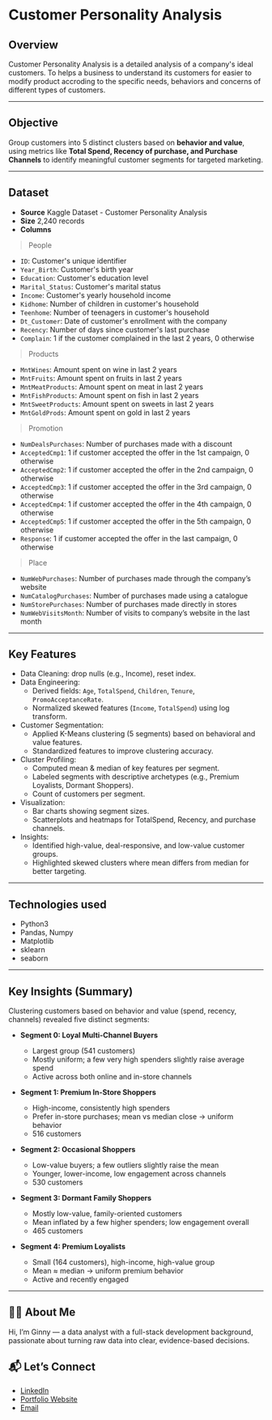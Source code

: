 # Customer Personality Analysis


## Overview 
Customer Personality Analysis is a detailed analysis of a company's ideal customers. To helps a business to understand its customers for easier to modify product accroding to the specific needs, behaviors and concerns of different types of customers.

---
## Objective
Group customers into 5 distinct clusters based on **behavior and value**, using metrics like **Total Spend, Recency of purchase, and Purchase Channels** to identify meaningful customer segments for targeted marketing.

---
## Dataset

- **Source** Kaggle Dataset - Customer Personality Analysis
- **Size** 2,240 records
- **Columns** 
> People
* `ID`: Customer's unique identifier
* `Year_Birth`: Customer's birth year
* `Education`: Customer's education level
* `Marital_Status`: Customer's marital status
* `Income`: Customer's yearly household income
* `Kidhome`: Number of children in customer's household
* `Teenhome`: Number of teenagers in customer's household
* `Dt_Customer`: Date of customer's enrollment with the company
* `Recency`: Number of days since customer's last purchase
* `Complain`: 1 if the customer complained in the last 2 years, 0 otherwise

> Products
* `MntWines`: Amount spent on wine in last 2 years
* `MntFruits`: Amount spent on fruits in last 2 years
* `MntMeatProducts`: Amount spent on meat in last 2 years
* `MntFishProducts`: Amount spent on fish in last 2 years
* `MntSweetProducts`: Amount spent on sweets in last 2 years
* `MntGoldProds`: Amount spent on gold in last 2 years

> Promotion
* `NumDealsPurchases`: Number of purchases made with a discount
* `AcceptedCmp1`: 1 if customer accepted the offer in the 1st campaign, 0 otherwise
* `AcceptedCmp2`: 1 if customer accepted the offer in the 2nd campaign, 0 otherwise
* `AcceptedCmp3`: 1 if customer accepted the offer in the 3rd campaign, 0 otherwise
* `AcceptedCmp4`: 1 if customer accepted the offer in the 4th campaign, 0 otherwise
* `AcceptedCmp5`: 1 if customer accepted the offer in the 5th campaign, 0 otherwise
* `Response`: 1 if customer accepted the offer in the last campaign, 0 otherwise

> Place
* `NumWebPurchases`: Number of purchases made through the company’s website
* `NumCatalogPurchases`: Number of purchases made using a catalogue
* `NumStorePurchases`: Number of purchases made directly in stores
* `NumWebVisitsMonth`: Number of visits to company’s website in the last month

---
## Key Features

- Data Cleaning: drop nulls (e.g., Income), reset index.  
- Data Engineering: 
    - Derived fields: `Age`, `TotalSpend`, `Children`, `Tenure`, `PromoAcceptanceRate`.
    - Normalized skewed features (`Income`, `TotalSpend`) using log transform.
- Customer Segmentation: 
    - Applied K-Means clustering (5 segments) based on behavioral and value features.
    - Standardized features to improve clustering accuracy.
- Cluster Profiling: 
    - Computed mean & median of key features per segment.
    - Labeled segments with descriptive archetypes (e.g., Premium Loyalists, Dormant Shoppers).
    - Count of customers per segment.
- Visualization:
    - Bar charts showing segment sizes.
    - Scatterplots and heatmaps for TotalSpend, Recency, and purchase channels.
- Insights:
    - Identified high-value, deal-responsive, and low-value customer groups.
    - Highlighted skewed clusters where mean differs from median for better targeting.

---
## Technologies used

- Python3
- Pandas, Numpy 
- Matplotlib
- sklearn
- seaborn

---
## Key Insights (Summary)

Clustering customers based on behavior and value (spend, recency, channels) revealed five distinct segments:

- **Segment 0: Loyal Multi-Channel Buyers**  
  - Largest group (541 customers)  
  - Mostly uniform; a few very high spenders slightly raise average spend  
  - Active across both online and in-store channels

- **Segment 1: Premium In-Store Shoppers**  
  - High-income, consistently high spenders  
  - Prefer in-store purchases; mean vs median close → uniform behavior  
  - 516 customers

- **Segment 2: Occasional Shoppers**  
  - Low-value buyers; a few outliers slightly raise the mean  
  - Younger, lower-income, low engagement across channels  
  - 530 customers

- **Segment 3: Dormant Family Shoppers**  
  - Mostly low-value, family-oriented customers  
  - Mean inflated by a few higher spenders; low engagement overall  
  - 465 customers

- **Segment 4: Premium Loyalists**  
  - Small (164 customers), high-income, high-value group  
  - Mean ≈ median → uniform premium behavior  
  - Active and recently engaged

---
## 👩‍💻 About Me

Hi, I’m Ginny — a data analyst with a full-stack development background, passionate about turning raw data into clear, evidence-based decisions.   

## 📬 Let’s Connect

- [LinkedIn](https://www.linkedin.com/in/ginny-jutamat/)  
- [Portfolio Website](https://ginnyjutamat.com)  
- [Email](mailto:work.ginnysangka@gmail.com)


